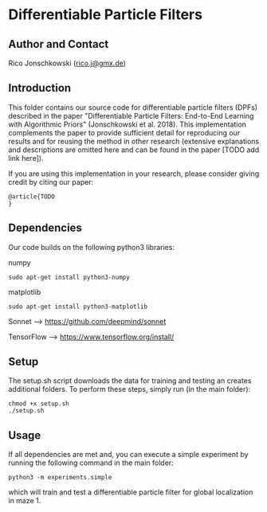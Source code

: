 Differentiable Particle Filters
==================================================

Author and Contact
------------------

Rico Jonschkowski (rico.j@gmx.de)


Introduction
------------

This folder contains our source code for differentiable particle filters (DPFs) described in the paper "Differentiable Particle Filters: End-to-End Learning with Algorithmic Priors" (Jonschkowski et al. 2018). This implementation complements the paper to provide sufficient detail for reproducing our results and for reusing the method in other research (extensive explanations and descriptions are omitted here and can be found in the paper [TODO add link here]).

If you are using this implementation in your research, please consider giving credit by citing our paper:

    @article{TODO
    }

Dependencies
------------

Our code builds on the following python3 libraries:

numpy

    sudo apt-get install python3-numpy

matplotlib 

    sudo apt-get install python3-matplotlib

Sonnet --> https://github.com/deepmind/sonnet 

TensorFlow --> https://www.tensorflow.org/install/


Setup
-----

The setup.sh script downloads the data for training and testing an creates additional folders. To perform these steps, simply run (in the main folder):

    chmod +x setup.sh
    ./setup.sh

Usage
-----

If all dependencies are met and, you can execute a simple experiment by running the following command in the main folder:

    python3 -m experiments.simple

which will train and test a differentiable particle filter for global localization in maze 1. 
